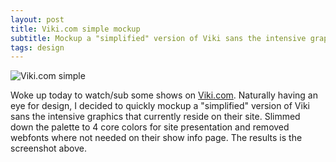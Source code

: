 ```yaml
---
layout: post
title: Viki.com simple mockup
subtitle: Mockup a "simplified" version of Viki sans the intensive graphics that currently reside on their site.
tags: design
---
```


![Viki.com simple](http://f.cl.ly/items/1B1e1J3C2P2H1M0Z3z2E/viki.com-chrome-browser.png)

Woke up today to watch/sub some shows on [Viki.com](http://www.viki.com). Naturally having an eye for design, I decided to quickly mockup a "simplified" version of Viki sans the intensive graphics that currently reside on their site. Slimmed down the palette to 4 core colors for site presentation and removed webfonts where not needed on their show info page. The results is the screenshot above.
